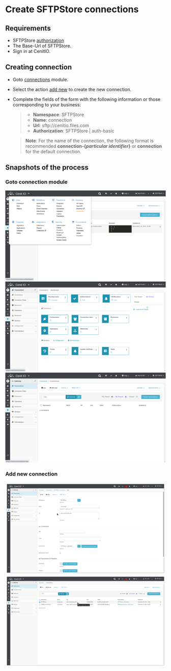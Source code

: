 # Create SFTPStore connections

## Requirements

* SFTPStore [authorization](../authorizations/SFTPStore-auth_basic.md)
* The Base-Url of SFTPStore.
* Sign in at CenitIO.[<i class="fa fa-external-link" aria-hidden="true"></i>](https://cenit.io/users/sign_in)

## Creating connection

* Goto [connections](https://cenit.io/connection) module.
* Select the action [add new](https://cenit.io/connection/new) to create the new connection.
* Complete the fields of the form with the following information or those corresponding to your business:

    >- **Namespace**: SFTPStore
    >- **Name**: connection
    >- **Url**: sftp://cenitio.files.com
    >- **Authorization**: SFTPStore | auth-basic
    
    > **Note**: For the name of the connection, the following format is recommended **connection\-\{*particular identifier*\}** or **connection** for the default connection. 

## Snapshots of the process

### Goto connection module

   ![](../assets/snapshots/sftp-store-conn/snapshots-001.png)
   ![](../assets/snapshots/sftp-store-conn/snapshots-002.png)
   ![](../assets/snapshots/sftp-store-conn/snapshots-003.png)
    
### Add new connection

   ![](../assets/snapshots/sftp-store-conn/snapshots-004.png)
   ![](../assets/snapshots/sftp-store-conn/snapshots-005.png)
   
